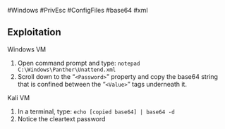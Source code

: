 #Windows #PrivEsc #ConfigFiles #base64 #xml 

## **Exploitation**

Windows VM

1. Open command prompt and type: `notepad C:\Windows\Panther\Unattend.xml`
2. Scroll down to the “`<Password>`” property and copy the base64 string that is confined between the “`<Value>`” tags underneath it.

Kali VM

1. In a terminal, type: `echo [copied base64] | base64 -d`
2. Notice the cleartext password